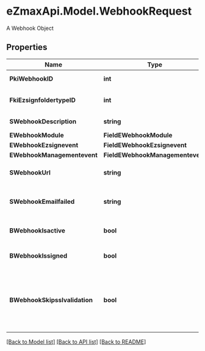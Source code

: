 # eZmaxApi.Model.WebhookRequest
A Webhook Object

## Properties

Name | Type | Description | Notes
------------ | ------------- | ------------- | -------------
**PkiWebhookID** | **int** | The unique ID of the Webhook | [optional] 
**FkiEzsignfoldertypeID** | **int** | The unique ID of the Ezsignfoldertype. | [optional] 
**SWebhookDescription** | **string** | The description of the Webhook | 
**EWebhookModule** | **FieldEWebhookModule** |  | 
**EWebhookEzsignevent** | **FieldEWebhookEzsignevent** |  | [optional] 
**EWebhookManagementevent** | **FieldEWebhookManagementevent** |  | [optional] 
**SWebhookUrl** | **string** | The URL of the Webhook callback | 
**SWebhookEmailfailed** | **string** | The email that will receive the Webhook in case all attempts fail | 
**BWebhookIsactive** | **bool** | Whether the Webhook is active or not | 
**BWebhookIssigned** | **bool** | Whether the requests will be signed or not | [optional] 
**BWebhookSkipsslvalidation** | **bool** | Wheter the server&#39;s SSL certificate should be validated or not. Not recommended to skip for production use | 

[[Back to Model list]](../README.md#documentation-for-models) [[Back to API list]](../README.md#documentation-for-api-endpoints) [[Back to README]](../README.md)

